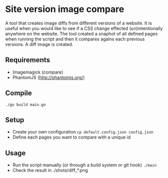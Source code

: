 # Site version image compare

A tool that creates image diffs from different versions of a website. It is useful when you would like to see if a CSS change effected (un)intentionally anywhere on the website. The tool created a snaphot of all defined pages when running the script and then it compares agains each previous versions. A diff image is created.


Requirements
------------

* Imagemagick (compare)
* PhantomJS (http://phantomjs.org/)


Compile
-------

`./go build main.go`


Setup
-----

* Create your own configuration `cp default.config.json config.json`
* Define each pages you want to compare with a unique id


Usage
-----

* Run the script manually (or through a build system or git hook) `./main`
* Check the result in ./shots/diff_*.png
